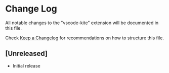 # Change Log
All notable changes to the "vscode-kite" extension will be documented in this file.

Check [Keep a Changelog](http://keepachangelog.com/) for recommendations on how to structure this file.

## [Unreleased]
- Initial release